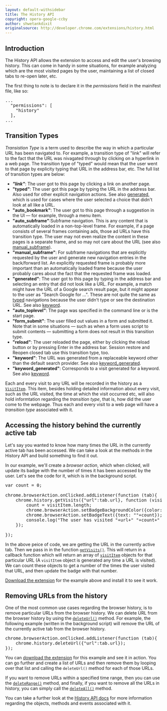 ```yaml
---
layout: default-withsidebar
title: The History API
copyright: opera-google-ccby
author: shwetankdixit
originalsource: http://developer.chrome.com/extensions/history.html
---
```


## Introduction
The History API allows the extension to access and edit the user's browsing history. This can come in handy in some situations, for example analyzing which are the most visited pages by the user, maintaining a list of closed tabs to re-open later, etc. 

The first thing to note is to declare it in the *permissions* field in the mainifest file, like so:

<pre class="prettyprint">...
  "permissions": [
    "history"
  ],
...
</pre>

## Transition Types

*Transistion Type* is a term used to describe the way in which a particular URL has been navigated to. For example, a transition type of "link" will refer to the fact that the URL was nivagated through by clicking on a hyperlink in a web page. The transition type of "typed" would mean that the user went to that page by explicity typing that URL in the address bar, etc. The full list of transition types are below:

* ***"link"***: The user got to this page by clicking a link on another page.
* **"typed"**: The user got this page by typing the URL in the address bar. Also used for other explicit navigation actions. See also [generated](history.html#tt_generated), which is used for cases where the user selected a choice that didn't look at all like a URL.
* **"auto_bookmark"**: The user got to this page through a suggestion in the UI — for example, through a menu item.
* **"auto_subframe"**:Subframe navigation. This is any content that is automatically loaded in a non-top-level frame. For example, if a page consists of several frames containing ads, those ad URLs have this transition type. The user may not even realize the content in these pages is a separate frame, and so may not care about the URL (see also [manual_subframe](history.html#tt_manual_subframe)).
* **"manual_subframe"**: For subframe navigations that are explicitly requested by the user and generate new navigation entries in the back/forward list. An explicitly requested frame is probably more important than an automatically loaded frame because the user probably cares about the fact that the requested frame was loaded.
* **"generated"**: The user got to this page by typing in the address bar and selecting an entry that did not look like a URL. For example, a match might have the URL of a Google search result page, but it might appear to the user as "Search Google for ...". These are not quite the same as [typed](history.html#tt_typed) navigations because the user didn't type or see the destination URL. See also [keyword](history.html#tt_keyword).
* **"auto_toplevel"**: The page was specified in the command line or is the start page.
* **"form_submit"**: The user filled out values in a form and submitted it. Note that in some situations — such as when a form uses script to submit contents — submitting a form does not result in this transition type.
* **"reload"**: The user reloaded the page, either by clicking the reload button or by pressing Enter in the address bar. Session restore and Reopen closed tab use this transition type, too. 
* **"keyword"**:  The URL was generated from a replaceable keyword other than the default search provider. See also [keyword_generated](history.html#tt_keyword_generated).
* **"keyword_generated"**:  Corresponds to a visit generated for a keyword. See also [keyword](history.html#tt_keyword).

Each and every visit to any URL will be recorded in the history as a [`VisitItem`](history.html#type-VisitItem). This item, besides holding detailed information about every visit, such as the URL visited, the time at which the visit occurred etc, will also hold informtation regarding the *transition type*, that is, how did the user come to the webpage. Thus each and every visit to a web page will have a *transition type* associated with it.


## Accessing the history behind the currently active tab

Let's say you wanted to know how many times the URL in the currently active tab has been accessed. We can take a look at the methods in the History API and build something to find it out. 

In our example, we'll create a *browser action*, which when clicked, will update its badge with the number of times it has been accessed by the user. Let's see the code for it, which is in the background script. 

<pre class="prettyprint">var count = 0;

chrome.browserAction.onClicked.addListener(function (tab){
	chrome.history.getVisits({"url":tab.url}, function (visitItem) {
		count = visitItem.length;
		chrome.browserAction.setBadgeBackgroundColor({color: "#ff0000"});
		chrome.browserAction.setBadgeText({text: ""+count});
		console.log("The user has visited "+url+" "+count+" times.");
	});
	
});</pre>

In the above peice of code, we are getting the URL in the currently active tab. Then we pass in in the function [`getVisits()`](history.html#method-getVisits). This will return in a callback function which will return an array of [`visitItem`](history.html#type-VisitItem) objects for that particular URL (A `visitItem` object is generated any time a URL is visited). We can count these objects to get a number of the times the user visited that URL, and then update the badge with that number.

[Download the extension](/samples/HistoryAPI-1.nex) for the example above and install it to see it work.

## Removing URLs from the history 

One of the most common use cases regarding the browser history, is to remove particular URLs from the browser history. We can delete URL from the browser history by using the [`deleteUrl()`](history.html#method-deleteUrl) method. For example, the following example (written in the background script) will remove the URL of the currently active tab from the browser history.

<pre class="prettyprint">chrome.browserAction.onClicked.addListener(function (tab){		
	chrome.history.deleteUrl({"url":tab.url});
});</pre>

You can [download the extension](/samples/HistoryAPI-2.nex) for this example and see it in action. You can go further and create a list of URLs and then remove them by looping over that list and calling the `deleteUrl()` method for each of those URLs.

If you want to remove URLs within a specified time range, then you can use the [`deleteRange()`](history.html#method-deleteRange) method, and finally, if you want to remove all the URLs in history, you can simply call the [`deleteAll()`](history.html#method-deleteAll) method. 

You can take a further look at the [History API docs](history.html) for more information regarding the objects, methods and events associated with it. 